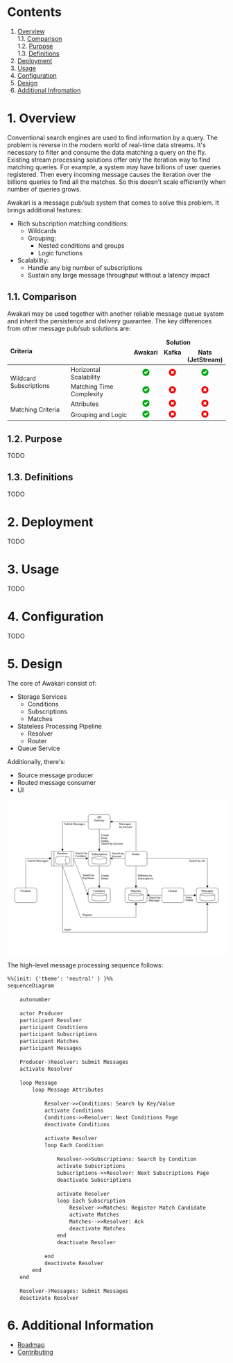 # Contents

1. [Overview](#1-overview)<br/>
   1.1. [Comparison](#11-comparison)<br/>
   1.2. [Purpose](#12-purpose)<br/>
   1.3. [Definitions](#13-definitions)<br/>
2. [Deployment](#2-deployment)<br/>
3. [Usage](#3-usage)<br/>
4. [Configuration](#4-configuration)<br/>
5. [Design](#5-design)<br/>
6. [Additional Infromation](#6-additional-information)<br/>

# 1. Overview

Conventional search engines are used to find information by a query. 
The problem is reverse in the modern world of real-time data streams.
It's necessary to filter and consume the data matching a query on the fly.
Existing stream processing solutions offer only the iteration way to find matching queries.
For example, a system may have billions of user queries registered.
Then every incoming message causes the iteration over the billions queries to find all the matches.
So this doesn't scale efficiently when number of queries grows.

Awakari is a message pub/sub system that comes to solve this problem.
It brings additional features:
* Rich subscription matching conditions: 
  * Wildcards
  * Grouping:
    * Nested conditions and groups 
    * Logic functions
* Scalability:
  * Handle any big number of subscriptions
  * Sustain any large message throughput without a latency impact

## 1.1. Comparison

Awakari may be used together with another reliable message queue system and inherit the persistence and delivery 
guarantee. The key differences from other message pub/sub solutions are:
<table>
    <thead>
        <tr>
            <td rowspan="2" colspan="2"><b>Criteria</b></td>
            <td colspan="4" align="center"><b>Solution</b></td>
        </tr>
        <tr>
            <td align="center" valign="top"><b>Awakari</b></td>
            <td align="center" valign="top"><b>Kafka</b></td>
            <td align="center" valign="top"><b>Nats<br/>(JetStream)</b></td>
        </tr>
    </thead>
    <tbody>
        <tr>
            <td rowspan="2">Wildcard Subscriptions</td>
            <td>Horizontal Scalability</td>
            <td align="center"><img width="16px" src="icon-yes.svg" title=""/></td>
            <td align="center"><img width="16px" src="icon-no.svg" title="consumer- side topic matching"/></td>
            <td align="center"><img width="16px" src="icon-yes.svg" title=""/></td>
        </tr>
        <tr>
            <td>Matching Time Complexity</td>
            <td align="center"><img width="16px" src="icon-yes.svg" title="O(log(N)) for kiwi-tree subscriptions"/></td>
            <td align="center"><img width="16px" src="icon-no.svg" title="O(N)"/></td>
            <td align="center"><img width="16px" src="icon-no.svg" title="O(N)"/></td>
        </tr>
        <tr>
            <td rowspan="2">Matching Criteria</td> 
            <td>Attributes</td>
            <td align="center"><img width="16px" src="icon-yes.svg" title="Any metadata (key/value)"/></td>
            <td align="center"><img width="16px" src="icon-no.svg" title="Topic only"/></td>
            <td align="center"><img width="16px" src="icon-no.svg" title="Subject only"/></td>
        </tr>
        <tr>
            <td>Grouping and Logic</td>
            <td align="center"><img width="16px" src="icon-yes.svg" title="nested arbitrary groups + logic and/or/xor"/></td>
            <td align="center"><img width="16px" src="icon-no.svg" title=""/></td>
            <td align="center"><img width="16px" src="icon-no.svg" title=""/></td>
        </tr>
    </tbody>
</table>

## 1.2. Purpose

TODO

## 1.3. Definitions

TODO

# 2. Deployment

TODO

# 3. Usage

TODO

# 4. Configuration

TODO

# 5. Design

The core of Awakari consist of: 
* Storage Services
  * Conditions
  * Subscriptions
  * Matches
* Stateless Processing Pipeline
  * Resolver
  * Router
* Queue Service

Additionally, there's:
* Source message producer
* Routed message consumer
* UI

![components](components.png)

The high-level message processing sequence follows: 

```mermaid
%%{init: {'theme': 'neutral' } }%%
sequenceDiagram

    autonumber

    actor Producer
    participant Resolver
    participant Conditions
    participant Subscriptions
    participant Matches
    participant Messages

    Producer-)Resolver: Submit Messages
    activate Resolver
    
    loop Message
        loop Message Attributes
        
            Resolver->>Conditions: Search by Key/Value
            activate Conditions
            Conditions->>Resolver: Next Conditions Page
            deactivate Conditions
            
            activate Resolver
            loop Each Condition
                
                Resolver->>Subscriptions: Search by Condition
                activate Subscriptions
                Subscriptions->>Resolver: Next Subscriptions Page
                deactivate Subscriptions
                
                activate Resolver
                loop Each Subscription
                    Resolver->>Matches: Register Match Candidate
                    activate Matches
                    Matches-->>Resolver: Ack
                    deactivate Matches
                end
                deactivate Resolver
                
            end
            deactivate Resolver
        end
    end
        
    Resolver-)Messages: Submit Messages
    deactivate Resolver
```

# 6. Additional Information

* [Roadmap](ROADMAP.md)
* [Contributing](CONTRIBUTING.md)
